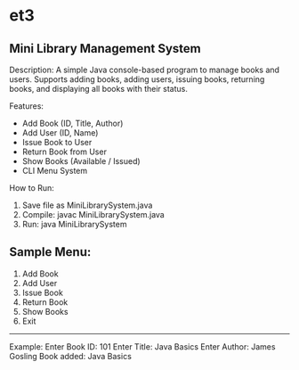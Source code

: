 # et3
Mini Library Management System
------------------------------

Description:
A simple Java console-based program to manage books and users.
Supports adding books, adding users, issuing books, returning books,
and displaying all books with their status.

Features:
- Add Book (ID, Title, Author)
- Add User (ID, Name)
- Issue Book to User
- Return Book from User
- Show Books (Available / Issued)
- CLI Menu System

How to Run:
1. Save file as MiniLibrarySystem.java
2. Compile: javac MiniLibrarySystem.java
3. Run: java MiniLibrarySystem

Sample Menu:
--------------------
1. Add Book
2. Add User
3. Issue Book
4. Return Book
5. Show Books
6. Exit
--------------------

Example:
Enter Book ID: 101
Enter Title: Java Basics
Enter Author: James Gosling
Book added: Java Basics
